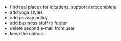 <!-- * feedback to developer about bugs, link in navbar (contact info enough) -->
<!-- * group navigation -->
<!-- * note on front page: "work in progress" -->
<!-- * login on landing page -->
<!-- * indicate that detailed search "more options" opens here -->
<!-- * add delete class  -->
<!-- * badges for class types -->
<!-- * simplify dates -->
<!-- !!! fix search results !!! -->
<!-- * more details on index pages, eg: photo -->
<!-- * more info on location show page -->
<!-- * add admin user // AdminUser.create!(:email => '', :password => '', :password_confirmation => '') -->
<!-- * redesign yoga class show page -->
<!-- * add cookie agreement -->
<!-- * create footer -->
<!-- * pre-filter by user location -->
<!-- * add geocoding to class locations -->
<!-- * make country automated -->
* find real places for locations, support autocomplete
* add yoga styles
* add privacy policy
* add business stuff to footer  
* delete second e-mail from user
* keep the colours